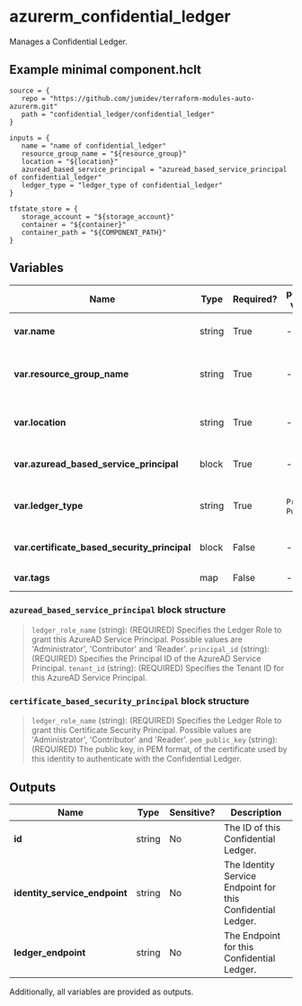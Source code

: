 # azurerm_confidential_ledger

Manages a Confidential Ledger.

## Example minimal component.hclt

```hcl
source = {
   repo = "https://github.com/jumidev/terraform-modules-auto-azurerm.git" 
   path = "confidential_ledger/confidential_ledger" 
}

inputs = {
   name = "name of confidential_ledger" 
   resource_group_name = "${resource_group}" 
   location = "${location}" 
   azuread_based_service_principal = "azuread_based_service_principal of confidential_ledger" 
   ledger_type = "ledger_type of confidential_ledger" 
}

tfstate_store = {
   storage_account = "${storage_account}" 
   container = "${container}" 
   container_path = "${COMPONENT_PATH}" 
}

```

## Variables

| Name | Type | Required? |  possible values |  Description |
| ---- | ---- | --------- |  ----------- | ----------- |
| **var.name** | string | True | -  |  Specifies the name of the Confidential Ledger. Changing this forces a new resource to be created. | 
| **var.resource_group_name** | string | True | -  |  The name of the Resource Group where the Confidential Ledger exists. Changing this forces a new resource to be created. | 
| **var.location** | string | True | -  |  Specifies the supported Azure location where the Confidential Ledger exists. Changing this forces a new resource to be created. | 
| **var.azuread_based_service_principal** | block | True | -  |  A list of `azuread_based_service_principal` blocks. | 
| **var.ledger_type** | string | True | `Private`, `Public`  |  Specifies the type of Confidential Ledger. Possible values are `Private` and `Public`. Changing this forces a new resource to be created. | 
| **var.certificate_based_security_principal** | block | False | -  |  A list of `certificate_based_security_principal` blocks. | 
| **var.tags** | map | False | -  |  A mapping of tags to assign to the Confidential Ledger. | 

### `azuread_based_service_principal` block structure

> `ledger_role_name` (string): (REQUIRED) Specifies the Ledger Role to grant this AzureAD Service Principal. Possible values are 'Administrator', 'Contributor' and 'Reader'.
> `principal_id` (string): (REQUIRED) Specifies the Principal ID of the AzureAD Service Principal.
> `tenant_id` (string): (REQUIRED) Specifies the Tenant ID for this AzureAD Service Principal.

### `certificate_based_security_principal` block structure

> `ledger_role_name` (string): (REQUIRED) Specifies the Ledger Role to grant this Certificate Security Principal. Possible values are 'Administrator', 'Contributor' and 'Reader'.
> `pem_public_key` (string): (REQUIRED) The public key, in PEM format, of the certificate used by this identity to authenticate with the Confidential Ledger.



## Outputs

| Name | Type | Sensitive? | Description |
| ---- | ---- | --------- | --------- |
| **id** | string | No  | The ID of this Confidential Ledger. | 
| **identity_service_endpoint** | string | No  | The Identity Service Endpoint for this Confidential Ledger. | 
| **ledger_endpoint** | string | No  | The Endpoint for this Confidential Ledger. | 

Additionally, all variables are provided as outputs.
